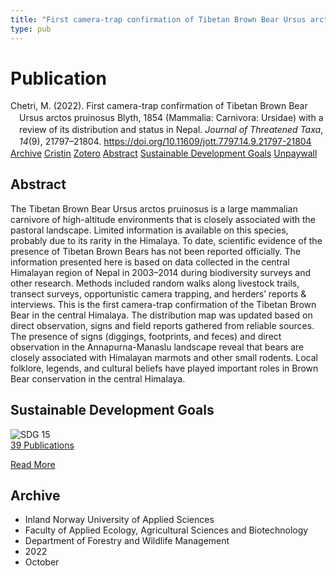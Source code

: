 ```yaml
---
title: "First camera-trap confirmation of Tibetan Brown Bear Ursus arctos pruinosus Blyth, 1854 (Mammalia: Carnivora: Ursidae) with a review of its distribution and status in Nepal"
type: pub
---
```

<h1>Publication</h1>
<article id="csl-bib-container-RD9IMQWS" class="csl-bib-container">
  <div class="csl-bib-body" style="line-height: 1.35; padding-left: 1em; text-indent:-1em;">
  <div class="csl-entry">Chetri, M. (2022). First camera-trap confirmation of Tibetan Brown Bear Ursus arctos pruinosus Blyth, 1854 (Mammalia: Carnivora: Ursidae) with a review of its distribution and status in Nepal. <i>Journal of Threatened Taxa</i>, <i>14</i>(9), 21797&#x2013;21804. <a href="https://doi.org/10.11609/jott.7797.14.9.21797-21804">https://doi.org/10.11609/jott.7797.14.9.21797-21804</a></div>
</div>
  <div class="csl-bib-buttons">
    <a href="#taxonomy-article-RD9IMQWS" class="csl-bib-button">Archive</a>
    <a href="https://app.cristin.no/results/show.jsf?id=2063233" alt="Cristin URL" class="csl-bib-button">Cristin</a>
    <a href="http://zotero.org/groups/5022929/items/RD9IMQWS" alt="Zotero URL" class="csl-bib-button">Zotero</a>
    <a href="#abstract-article-RD9IMQWS" class="csl-bib-button">Abstract</a>
    <a href="#sdg-article-RD9IMQWS" class="csl-bib-button">Sustainable Development Goals</a>
    <a href="https://threatenedtaxa.org/JoTT/article/download/7797/8831" class="csl-bib-button">Unpaywall</a>
  </div>
  <div id="csl-bib-meta-container-RD9IMQWS"></div>
</article>
<div id="csl-bib-meta-RD9IMQWS" class="csl-bib-meta">
  <article id="abstract-article-RD9IMQWS" class="abstract-article">
    <h1>Abstract</h1>
    The Tibetan Brown Bear Ursus arctos pruinosus is a large mammalian carnivore of high-altitude environments that is closely associated with the pastoral landscape. Limited information is available on this species, probably due to its rarity in the Himalaya. To date, scientific evidence of the presence of Tibetan Brown Bears has not been reported officially. The information presented here is based on data collected in the central Himalayan region of Nepal in 2003–2014 during biodiversity surveys and other research. Methods included random walks along livestock trails, transect surveys, opportunistic camera trapping, and herders’ reports &amp; interviews. This is the first camera-trap confirmation of the Tibetan Brown Bear in the central Himalaya. The distribution map was updated based on direct observation, signs and field reports gathered from reliable sources. The presence of signs (diggings, footprints, and feces) and direct observation in the Annapurna-Manaslu landscape reveal that bears are closely associated with Himalayan marmots and other small rodents. Local folklore, legends, and cultural beliefs have played important roles in Brown Bear conservation in the central Himalaya. 
  </article>
  <article id="sdg-article-RD9IMQWS" class="sdg-article">
    <h1>Sustainable Development Goals</h1>
    <div class="sdg-container"><div id="sdg15" class="sdg">
<img src="{{< params subfolder >}}images/sdg/sdg15_en.png" class="image" alt="SDG 15">
<div class="sdg-overlay">
<a href="{{< params subfolder >}}en/archive/?sdg=15#archive" class="sdg-publication-count"><span>39</span> Publications</a>
<p><a href="https://sdgs.un.org/goals/goal15" class="sdg-read-more">Read More</a></p>
</div>
</div></div>
  </article>
  <article id="taxonomy-article-RD9IMQWS" class="taxonomy-article">
    <h1>Archive</h1>
    <ul>
      <li>Inland Norway University of Applied Sciences</li>
      <li>Faculty of Applied Ecology, Agricultural Sciences and Biotechnology</li>
      <li>Department of Forestry and Wildlife Management</li>
      <li>2022</li>
      <li>October</li>
    </ul>
  </article>
</div>

